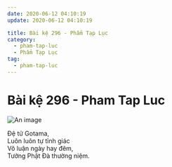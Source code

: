 ```yaml
---
date: 2020-06-12 04:10:19
update: 2020-06-12 04:10:19

title: Bài kệ 296 - Phẩm Tạp Lục
category:
  - pham-tap-luc
  - Phẩm Tạp Lục
tag:
  - pham-tap-luc
---
```


# Bài kệ 296 - Pham Tap Luc

![An image](/img/pham-tap-luc/pham-tap-luc-296.jpg)

Ðệ tử Gotama,<br>Luôn luôn tự tỉnh giác<br>Vô luận ngày hay đêm,<br>Tưởng Phật Ðà thường niệm.<br>

